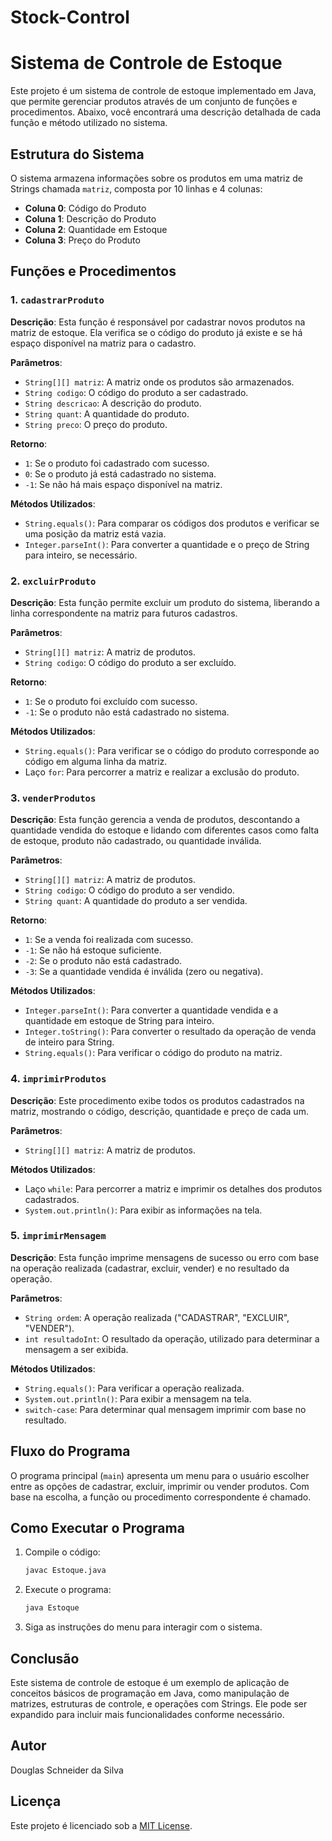 # Stock-Control
# Sistema de Controle de Estoque

Este projeto é um sistema de controle de estoque implementado em Java, que permite gerenciar produtos através de um conjunto de funções e procedimentos. Abaixo, você encontrará uma descrição detalhada de cada função e método utilizado no sistema.

## Estrutura do Sistema

O sistema armazena informações sobre os produtos em uma matriz de Strings chamada `matriz`, composta por 10 linhas e 4 colunas:

- **Coluna 0**: Código do Produto
- **Coluna 1**: Descrição do Produto
- **Coluna 2**: Quantidade em Estoque
- **Coluna 3**: Preço do Produto

## Funções e Procedimentos

### 1. `cadastrarProduto`

**Descrição**: Esta função é responsável por cadastrar novos produtos na matriz de estoque. Ela verifica se o código do produto já existe e se há espaço disponível na matriz para o cadastro.

**Parâmetros**:
- `String[][] matriz`: A matriz onde os produtos são armazenados.
- `String codigo`: O código do produto a ser cadastrado.
- `String descricao`: A descrição do produto.
- `String quant`: A quantidade do produto.
- `String preco`: O preço do produto.

**Retorno**:
- `1`: Se o produto foi cadastrado com sucesso.
- `0`: Se o produto já está cadastrado no sistema.
- `-1`: Se não há mais espaço disponível na matriz.

**Métodos Utilizados**:
- `String.equals()`: Para comparar os códigos dos produtos e verificar se uma posição da matriz está vazia.
- `Integer.parseInt()`: Para converter a quantidade e o preço de String para inteiro, se necessário.

### 2. `excluirProduto`

**Descrição**: Esta função permite excluir um produto do sistema, liberando a linha correspondente na matriz para futuros cadastros.

**Parâmetros**:
- `String[][] matriz`: A matriz de produtos.
- `String codigo`: O código do produto a ser excluído.

**Retorno**:
- `1`: Se o produto foi excluído com sucesso.
- `-1`: Se o produto não está cadastrado no sistema.

**Métodos Utilizados**:
- `String.equals()`: Para verificar se o código do produto corresponde ao código em alguma linha da matriz.
- Laço `for`: Para percorrer a matriz e realizar a exclusão do produto.

### 3. `venderProdutos`

**Descrição**: Esta função gerencia a venda de produtos, descontando a quantidade vendida do estoque e lidando com diferentes casos como falta de estoque, produto não cadastrado, ou quantidade inválida.

**Parâmetros**:
- `String[][] matriz`: A matriz de produtos.
- `String codigo`: O código do produto a ser vendido.
- `String quant`: A quantidade do produto a ser vendida.

**Retorno**:
- `1`: Se a venda foi realizada com sucesso.
- `-1`: Se não há estoque suficiente.
- `-2`: Se o produto não está cadastrado.
- `-3`: Se a quantidade vendida é inválida (zero ou negativa).

**Métodos Utilizados**:
- `Integer.parseInt()`: Para converter a quantidade vendida e a quantidade em estoque de String para inteiro.
- `Integer.toString()`: Para converter o resultado da operação de venda de inteiro para String.
- `String.equals()`: Para verificar o código do produto na matriz.

### 4. `imprimirProdutos`

**Descrição**: Este procedimento exibe todos os produtos cadastrados na matriz, mostrando o código, descrição, quantidade e preço de cada um.

**Parâmetros**:
- `String[][] matriz`: A matriz de produtos.

**Métodos Utilizados**:
- Laço `while`: Para percorrer a matriz e imprimir os detalhes dos produtos cadastrados.
- `System.out.println()`: Para exibir as informações na tela.

### 5. `imprimirMensagem`

**Descrição**: Esta função imprime mensagens de sucesso ou erro com base na operação realizada (cadastrar, excluir, vender) e no resultado da operação.

**Parâmetros**:
- `String ordem`: A operação realizada ("CADASTRAR", "EXCLUIR", "VENDER").
- `int resultadoInt`: O resultado da operação, utilizado para determinar a mensagem a ser exibida.

**Métodos Utilizados**:
- `String.equals()`: Para verificar a operação realizada.
- `System.out.println()`: Para exibir a mensagem na tela.
- `switch-case`: Para determinar qual mensagem imprimir com base no resultado.

## Fluxo do Programa

O programa principal (`main`) apresenta um menu para o usuário escolher entre as opções de cadastrar, excluir, imprimir ou vender produtos. Com base na escolha, a função ou procedimento correspondente é chamado.

## Como Executar o Programa

1. Compile o código:
    ```bash
    javac Estoque.java
    ```

2. Execute o programa:
    ```bash
    java Estoque
    ```

3. Siga as instruções do menu para interagir com o sistema.

## Conclusão

Este sistema de controle de estoque é um exemplo de aplicação de conceitos básicos de programação em Java, como manipulação de matrizes, estruturas de controle, e operações com Strings. Ele pode ser expandido para incluir mais funcionalidades conforme necessário.

## Autor

Douglas Schneider da Silva

## Licença

Este projeto é licenciado sob a [MIT License](LICENSE).
